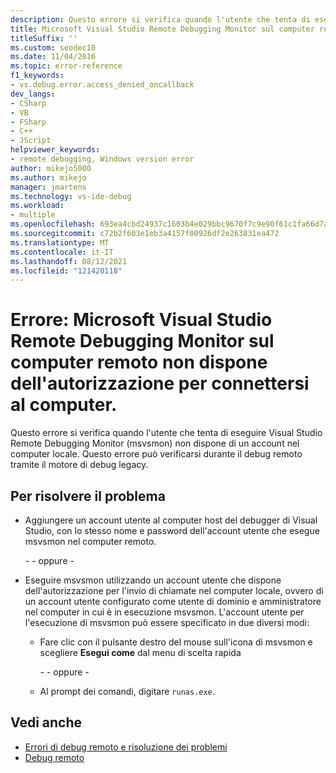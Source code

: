 ```yaml
---
description: Questo errore si verifica quando l'utente che tenta di eseguire Visual Studio Remote Debugging Monitor (msvsmon) non dispone di un account nel computer locale.
title: Microsoft Visual Studio Remote Debugging Monitor sul computer remoto non dispone dell'autorizzazione per connettersi al computer
titleSuffix: ''
ms.custom: seodec18
ms.date: 11/04/2016
ms.topic: error-reference
f1_keywords:
- vs.debug.error.access_denied_oncallback
dev_langs:
- CSharp
- VB
- FSharp
- C++
- JScript
helpviewer_keywords:
- remote debugging, Windows version error
author: mikejo5000
ms.author: mikejo
manager: jmartens
ms.technology: vs-ide-debug
ms.workload:
- multiple
ms.openlocfilehash: 693ea4cbd24937c1603b4e029bbc9670f7c9e90f61c1fa66d7aeb2265ebc2fc4
ms.sourcegitcommit: c72b2f603e1eb3a4157f00926df2e263831ea472
ms.translationtype: MT
ms.contentlocale: it-IT
ms.lasthandoff: 08/12/2021
ms.locfileid: "121420118"
---
```

# <a name="error-the-microsoft-visual-studio-remote-debugging-monitor-on-the-remote-computer-does-not-have-permission-to-connect-to-this-computer"></a>Errore: Microsoft Visual Studio Remote Debugging Monitor sul computer remoto non dispone dell'autorizzazione per connettersi al computer.

Questo errore si verifica quando l'utente che tenta di eseguire Visual Studio Remote Debugging Monitor (msvsmon) non dispone di un account nel computer locale. Questo errore può verificarsi durante il debug remoto tramite il motore di debug legacy.

## <a name="to-fix-this-problem"></a>Per risolvere il problema

- Aggiungere un account utente al computer host del debugger di Visual Studio, con lo stesso nome e password dell'account utente che esegue msvsmon nel computer remoto.

   \- - oppure -

- Eseguire msvsmon utilizzando un account utente che dispone dell'autorizzazione per l'invio di chiamate nel computer locale, ovvero di un account utente configurato come utente di dominio e amministratore nel computer in cui è in esecuzione msvsmon. L'account utente per l'esecuzione di msvsmon può essere specificato in due diversi modi:

  - Fare clic con il pulsante destro del mouse sull'icona di msvsmon e scegliere **Esegui come** dal menu di scelta rapida

    \- - oppure -

  - Al prompt dei comandi, digitare `runas.exe`.

## <a name="see-also"></a>Vedi anche

- [Errori di debug remoto e risoluzione dei problemi](../debugger/remote-debugging-errors-and-troubleshooting.md)
- [Debug remoto](../debugger/remote-debugging.md)
